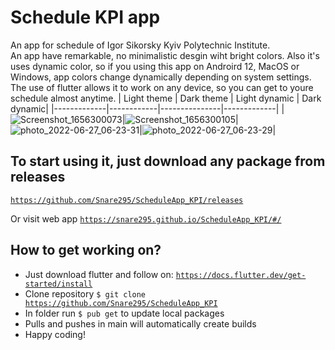 # Schedule KPI app
An app for schedule of Igor Sikorsky Kyiv Polytechnic Institute.<br>
An app have remarkable, no minimalistic desgin wiht bright colors. Also it's uses dynamic color, so if you using this app on Androird 12, MacOS or Windows, app colors change dynamically depending on system settings.<br>
The use of flutter allows it to work on any device, so you can get to youre schedule almost anytime.
| Light theme | Dark theme | Light dynamic | Dark dynamic|
|-------------|------------|---------------|-------------|
|![Screenshot_1656300073](https://user-images.githubusercontent.com/72049715/175854233-a9c1ac8a-ce11-4583-8b71-da3202986364.png)|![Screenshot_1656300105](https://user-images.githubusercontent.com/72049715/175854258-89a260d7-fbdd-4cc2-8e16-0dcec543f464.png)|![photo_2022-06-27_06-23-31](https://user-images.githubusercontent.com/72049715/175854266-84ac0db2-ac23-407e-8e5e-3e9d530215df.jpg)|![photo_2022-06-27_06-23-29](https://user-images.githubusercontent.com/72049715/175854273-355496f7-f6ca-4f89-84c3-e56e25312534.jpg)|


## To start using it, just download any package from releases
<code>https://github.com/Snare295/ScheduleApp_KPI/releases</code>

Or visit web app <code>https://snare295.github.io/ScheduleApp_KPI/#/</code>

## How to get working on?
- Just download flutter and follow on: <code>https://docs.flutter.dev/get-started/install</code><br>
- Clone repository <code>$ git clone https://github.com/Snare295/ScheduleApp_KPI</code>
- In folder run <code>$ pub get</code> to update local packages
- Pulls and pushes in main will automatically create builds
- Happy coding!
